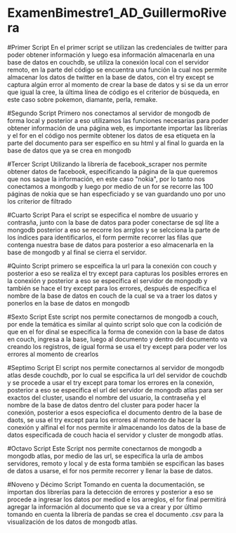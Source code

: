 # ExamenBimestre1_AD_GuillermoRivera

#Primer Script
En el primer script se utilizan las credenciales de twitter para poder obtener información y luego esa información almacenarla en una base de datos en couchdb, se utiliza la conexión local con el servidor remoto, en la parte del código se encuentra una función la cual nos permite  almacenar los datos de twitter en la base de datos, con el try except se captura algún error al momento de crear la base de datos y si se da un error que igual la cree, la última línea de código es el criterior de búsqueda, en este caso sobre pokemon, diamante, perla, remake.

#Segundo Script
Primero nos conectamos al servidor de mongodb de forma local y posterior a eso utilizamos las funciones necesarias para poder obtener información de una página web, es importante importar las librerías y el for en el código nos permite obtener los datos de esa etiqueta en la parte del documento para ser espeífico en su html y al final lo guarda en la base de datos que ya se crea en mongodb

#Tercer Script
Utilizando la librería de facebook_scraper nos permite obtener datos de facebook, especificando la página de la que queremos que nos saque la información, en este caso "nokia", por lo tanto nos conectamos a mongodb y luego por medio de un for se recorre las 100 páginas de nokia que se han especficiado y se van guardando uno por uno los criterior de filtrado

#Cuarto Script
Para el script se especifica el nombre de usuario y contrasña, junto con la base de datos para poder conectarse de sql lite a mongodb posterior a eso se recorre los arrglos y se selcciona la parte de los índices para identificarlos, el form permite recorrer las filas que contenga nuestra base de datos para posterior a eso almacenarla en la base de mongodb y al final se cierra el servidor.

#Quinto Script
primero se espceifica la url para la conexión con couch y posterior a eso se realiza el try except para capturas los posibles errores en la conexión y posterior a eso se especifica el servidor de mongodb y también se hace el try except para los errores, después de especifica el nombre de la base de datos en couch de la cual se va a traer los datos y ponerlos en la base de datos en mongodb

#Sexto Script
Este script nos permite conectarnos de mongodb a couch, por ende la temática es similar al quinto script solo que con la codición de que en el for dinal se especifica la forma de conexión con la base de datos en couch, ingresa a la base, luego al documento y dentro del documento va creando los registros, de igual forma se usa el try except para poder ver los errores al momento de crearlos

#Septimo Script
El script nos permite conectarnos al servidor de mongodb atlas desde couchdb, por lo cual se espcifica la url del servidor de couchdb y se procede a usar el try except para tomar los errores en la conexión, posterior a eso se especifica el url del servidor de mongodb atlas para ser exactos del cluster, usando el nombre del usuario, la contraseña y el nombre de la base de datos dentro del cluster para poder hacer la conexión, posterior a esos especiofica el documento dentro de la base de daots, se usa el try except para los errores al momento de hacer la conexión y alfinal el for nos permite ir almacenando los datos de la base de datos especificada de couch hacia el servidor y cluster de mongodb atlas.

#Octavo Script
Este Script nos permite conectarnos de mongodb a mongodb atlas, por medio de las url, se especifica la urla de ambos servidores, remoto y local y de esta forma también se espcifican las bases de datos a usarse, el for nos permite recorrer y llenar la base de datos.

#Noveno y Décimo Script
Tomando en cuenta la documentación, se importan dos librerías para la detección de errores y posterior a eso se procede a ingresar los datos por mediod e los arreglos, el for final permitirá agregar la información al documento que se va a crear y por último tomando en cuenta la librería de pandas se crea el documento .csv para la visualización de los datos de mongodb atlas.
